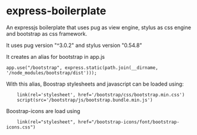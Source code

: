 # express-boilerplate

An expressjs boilerplate that uses pug as view engine, stylus as css engine and bootstrap as css framework.

It uses pug version "^3.0.2" and stylus version "0.54.8"

It creates an alias for bootstrap in app.js
```
app.use("/bootstrap", express.static(path.join(__dirname, '/node_modules/bootstrap/dist')));
```
With this alias, Boostrap stylesheets and javascript can be loaded using:
```
    link(rel='stylesheet', href='/bootstrap/css/bootstrap.min.css')
    script(src='/bootstrap/js/bootstrap.bundle.min.js')
```

Boostrap-icons are load using 
```
    link(rel="stylesheet", href="/bootstrap-icons/font/bootstrap-icons.css")
```
